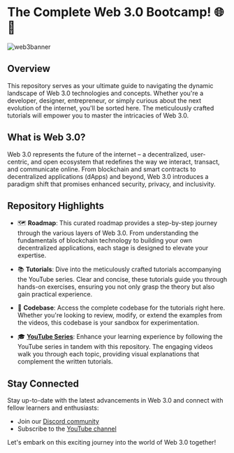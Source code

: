 # The Complete Web 3.0 Bootcamp! 🌐🚀

![web3banner](https://github.com/Rohan-San/web3-bootcamp/assets/107957865/552b05ca-644e-497e-9b0e-5d41fbdb54f3)

## Overview

This repository serves as your ultimate guide to navigating the dynamic landscape of Web 3.0 technologies and concepts. Whether you're a developer, designer, entrepreneur, or simply curious about the next evolution of the internet, you'll be sorted here. The meticulously crafted tutorials will empower you to master the intricacies of Web 3.0.

## What is Web 3.0?

Web 3.0 represents the future of the internet – a decentralized, user-centric, and open ecosystem that redefines the way we interact, transact, and communicate online. From blockchain and smart contracts to decentralized applications (dApps) and beyond, Web 3.0 introduces a paradigm shift that promises enhanced security, privacy, and inclusivity.

## Repository Highlights

- 🗺️ **Roadmap**: This curated roadmap provides a step-by-step journey through the various layers of Web 3.0. From understanding the fundamentals of blockchain technology to building your own decentralized applications, each stage is designed to elevate your expertise.

- 📚 **Tutorials**: Dive into the meticulously crafted tutorials accompanying the YouTube series. Clear and concise, these tutorials guide you through hands-on exercises, ensuring you not only grasp the theory but also gain practical experience.

- 🧩 **Codebase**: Access the complete codebase for the tutorials right here. Whether you're looking to review, modify, or extend the examples from the videos, this codebase is your sandbox for experimentation.

- 🎓 **[YouTube Series](https://www.youtube.com/watch?v=ERAxd8gl1Eg)**: Enhance your learning experience by following the YouTube series in tandem with this repository. The engaging videos walk you through each topic, providing visual explanations that complement the written tutorials.

## Stay Connected

Stay up-to-date with the latest advancements in Web 3.0 and connect with fellow learners and enthusiasts:

- Join our [Discord community](https://discord.com/invite/bxqBSK34J2)
- Subscribe to the [YouTube channel](https://www.youtube.com/@harkirat1)

Let's embark on this exciting journey into the world of Web 3.0 together!
